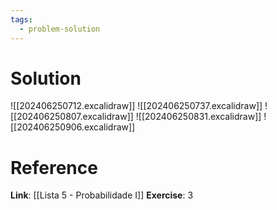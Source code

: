 ```yaml
---
tags:
  - problem-solution
---
```

# Solution
![[202406250712.excalidraw]]
![[202406250737.excalidraw]]
![[202406250807.excalidraw]]
![[202406250831.excalidraw]]
![[202406250906.excalidraw]]
# Reference
**Link**: [[Lista 5 - Probabilidade I]]
**Exercise**: 3